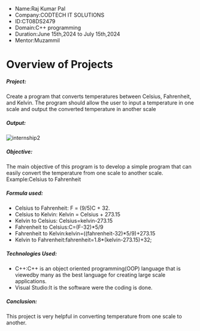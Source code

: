 * Name:Raj Kumar Pal
* Company:CODTECH IT SOLUTIONS
* ID:CT08DS2479
* Domain:C++ programming
* Duration:June 15th,2024 to July 15th,2024
* Mentor:Muzammil

# Overview of Projects
##### Project:
Create a program that converts temperatures between Celsius,
Fahrenheit, and Kelvin. The program should allow the user to
input a temperature in one scale and output the converted
temperature in another scale
##### Output:
![internship2](https://github.com/raj123pal/CODTECH-TASK2/assets/151366883/a5910ab8-d568-4d7c-926c-cf43ffab37cc)
##### Objective:
The main objective of this program is to develop a simple program that can easily convert the temperature from one scale to another scale.
Example:Celsius to Fahrenheit
##### Formula used:
* Celsius to Fahrenheit: F = (9/5)C + 32.
* Celsius to Kelvin: Kelvin = Celsius + 273.15
* Kelvin to Celsius: Celsius=kelvin-273.15
* Fahrenheit to Celsius:C=(F-32)*5/9
* Fahrenheit to Kelvin:kelvin=((fahrenheit-32)*5/9)+273.15
* Kelvin to Fahrenheit:fahrenheit=1.8*(kelvin-273.15)+32;
##### Technologies Used:
* C++:C++ is an object oriented programming(OOP) language that is viewedby many as the best language for creating large scale applications.
* Visual Studio:It is the software were the coding is done.
##### Conclusion:
This project is very helpful in converting temperature from one scale to another.



